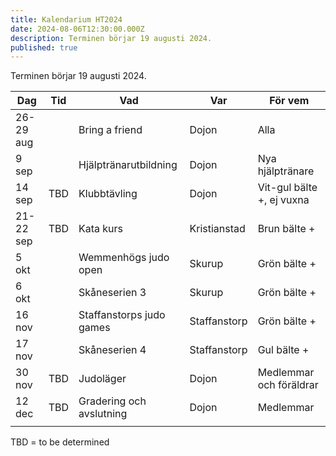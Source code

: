 ```yaml
---
title: Kalendarium HT2024
date: 2024-08-06T12:30:00.000Z
description: Terminen börjar 19 augusti 2024.
published: true
---
```

Terminen börjar 19 augusti 2024.

| Dag                      | Tid         | Vad                      | Var                        | För vem                             |
| ------------------------ | ----------- | ------------------------ | -------------------------- | ----------------------------------- |
| 26-29 aug                |             | Bring a friend           | Dojon                      | Alla                                |
| 9  sep                   |             | Hjälptränarutbildning    | Dojon                      | Nya hjälptränare                    |
| 14 sep                   | TBD         | Klubbtävling             | Dojon                      | Vit-gul bälte +, ej vuxna           |
| 21-22 sep                | TBD         | Kata kurs                | Kristianstad               | Brun bälte +                        |
| 5 okt                    |             | Wemmenhögs judo open              | Skurup                      | Grön bälte +                               |
| 6 okt                   |  | Skåneserien 3            | Skurup                      | Grön bälte +                            |
| 16 nov                    |   | Staffanstorps judo games             | Staffanstorp                      | Grön bälte +                      |
| 17 nov                    |  | Skåneserien 4                  | Staffanstorp                | Gul bälte  + |
| 30 nov                   | TBD | Judoläger            | Dojon                      | Medlemmar och föräldrar                            |
| 12 dec                   | TBD | Gradering och avslutning            | Dojon                      | Medlemmar                             |
|         |

TBD = to be determined
